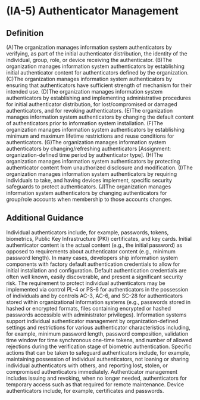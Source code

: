 
# (IA-5) Authenticator Management

## Definition

(A)The organization manages information system authenticators by verifying, as part of the initial authenticator distribution, the identity of the individual, group, role, or device receiving the authenticator.
(B)The organization manages information system authenticators by establishing initial authenticator content for authenticators defined by the organization.
(C)The organization manages information system authenticators by ensuring that authenticators have sufficient strength of mechanism for their intended use.
(D)The organization manages information system authenticators by establishing and implementing administrative procedures for initial authenticator distribution, for lost/compromised or damaged authenticators, and for revoking authenticators.
(E)The organization manages information system authenticators by changing the default content of authenticators prior to information system installation.
(F)The organization manages information system authenticators by establishing minimum and maximum lifetime restrictions and reuse conditions for authenticators.
(G)The organization manages information system authenticators by changing/refreshing authenticators [Assignment: organization-defined time period by authenticator type].
(H)The organization manages information system authenticators by protecting authenticator content from unauthorized disclosure and modification.
(I)The organization manages information system authenticators by requiring individuals to take, and having devices implement, specific security safeguards to protect authenticators.
(J)The organization manages information system authenticators by changing authenticators for group/role accounts when membership to those accounts changes.

## Additional Guidance

Individual authenticators include, for example, passwords, tokens, biometrics, Public Key Infrastructure (PKI) certificates, and key cards. Initial authenticator content is the actual content (e.g., the initial password) as opposed to requirements about authenticator content (e.g., minimum password length). In many cases, developers ship information system components with factory default authentication credentials to allow for initial installation and configuration. Default authentication credentials are often well known, easily discoverable, and present a significant security risk. The requirement to protect individual authenticators may be implemented via control PL-4 or PS-6 for authenticators in the possession of individuals and by controls AC-3, AC-6, and SC-28 for authenticators stored within organizational information systems (e.g., passwords stored in hashed or encrypted formats, files containing encrypted or hashed passwords accessible with administrator privileges). Information systems support individual authenticator management by organization-defined settings and restrictions for various authenticator characteristics including, for example, minimum password length, password composition, validation time window for time synchronous one-time tokens, and number of allowed rejections during the verification stage of biometric authentication. Specific actions that can be taken to safeguard authenticators include, for example, maintaining possession of individual authenticators, not loaning or sharing individual authenticators with others, and reporting lost, stolen, or compromised authenticators immediately. Authenticator management includes issuing and revoking, when no longer needed, authenticators for temporary access such as that required for remote maintenance. Device authenticators include, for example, certificates and passwords.
